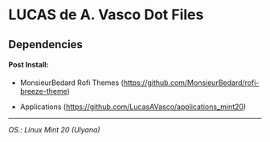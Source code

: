 # LUCAS de A. Vasco Dot Files


## Dependencies

#### Post Install:

* MonsieurBedard Rofi Themes (https://github.com/MonsieurBedard/rofi-breeze-theme)

* Applications (https://github.com/LucasAVasco/applications_mint20)


--------------------------------------------------------------------------------------

_OS.: Linux Mint 20 (Ulyana)_
